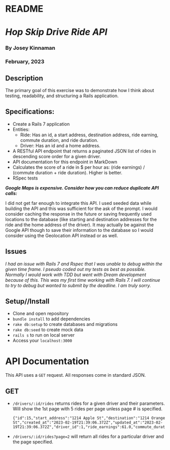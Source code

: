 # README

# _Hop Skip Drive Ride API_
### By Josey Kinnaman
### February, 2023

## Description
The primary goal of this exercise was to demonstrate how I think about testing, readability, and structuring a Rails application.

## Specifications:
- Create a Rails 7 application
- Entities:
  - Ride: Has an id, a start address, destination address, ride earning, commute duration, and ride duration.
  - Driver: Has an id and a home address.
- A RESTful API endpoint that returns a paginated JSON list of rides in descending score order for a given driver.
- API documentation for this endpoint in MarkDown
- Calculates the score of a ride in $ per hour as: (ride earnings) / (commute duration + ride duration). Higher is better.
- RSpec tests

 ***_Google Maps is expensive. Consider how you can reduce duplicate API calls_:***

  I did not get far enough to integrate this API. I used seeded data while building the API and this was sufficient for the ask of the prompt. I would consider caching the response in the future or saving frequently used locations to the database (like starting and destination addresses for the ride and the home address of the driver). It may actually be against the Google API though to save their information to the database so I would consider using the Geolocation API instead or as well.

## Issues
 _I had an issue with Rails 7 and Rspec that I was unable to debug within the given time frame. I pseudo coded out my tests as best as possible. Normally I would work with TDD but went with Dream development because of this. This was my first time working with Rails 7. I will continue to try to debug but wanted to submit by the deadline. I am truly sorry._


## Setup//Install
 * Clone and open repository
  * `bundle install` to add dependencies
  * `rake db:setup` to create databases and migrations
  * `rake db:seed` to create mock data
  * `rails s` to run on local server
  * Access your `localhost:3000`

# API Documentation
This API uses a `GET` request. All responses come in standard JSON.

## GET
* `/drivers/:id/rides` returns rides for a given driver and their parameters. Will show the 1st page with 5 rides per page unless page # is specified.
  ```
  {"id":15,"start_address":"1214 Apple St","destination":"1214 Orange St","created_at":"2023-02-19T21:39:06.372Z","updated_at":"2023-02-19T21:39:06.372Z","driver_id":1,"ride_earnings":61.0,"commute_duration":789,"ride_duration":1097,"score":116.43690349946979}
  ```

* `/drivers/:id/rides?page=2` will return all rides for a particular driver and the page specified.







